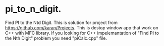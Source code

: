 # pi_to_n_digit.
Find PI to the Ntd Digit.
This is solution for project from https://github.com/karan/Projects.
This is destop window app that work on C++ with MFC library.
If you looking for C++ impelemantation of "Find PI to the Nth Digit" problem you need "piCalc.cpp" file.
